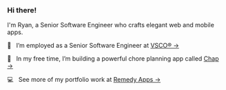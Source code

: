 ### Hi there!

I'm Ryan, a Senior Software Engineer who crafts elegant web and mobile apps.

:briefcase: &nbsp; I’m employed as a Senior Software Engineer at [VSCO&reg; &rarr;](https://www.vsco.co)

:test_tube: &nbsp; In my free time, I’m building a powerful chore planning app called [Chap &rarr;](https://www.trychap.com)

:computer: &nbsp; See more of my portfolio work at [Remedy Apps &rarr;](https://www.startremedy.com)
